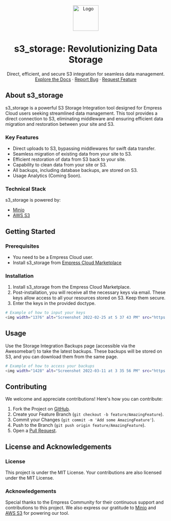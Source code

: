 <div align="center">
<img src="https://grow.empress.eco/uploads/default/original/2X/1/1f1e1044d3864269d2a613577edb9763890422ab.png" alt="Logo" width="80" height="80">
<h1 align="center">s3_storage: Revolutionizing Data Storage</h1>
<p align="center">
Direct, efficient, and secure S3 integration for seamless data management.
<br />
<a href="https://empress.eco/">Explore the Docs</a>
·
<a href="https://github.com/empress-eco/s3_storage/issues">Report Bug</a>
·
<a href="https://github.com/empress-eco/s3_storage/issues">Request Feature</a>
</p>
</div>

## About s3_storage
s3_storage is a powerful S3 Storage Integration tool designed for Empress Cloud users seeking streamlined data management. This tool provides a direct connection to S3, eliminating middleware and ensuring efficient data migration and restoration between your site and S3. 

### Key Features
- Direct uploads to S3, bypassing middlewares for swift data transfer.
- Seamless migration of existing data from your site to S3.
- Efficient restoration of data from S3 back to your site.
- Capability to clean data from your site or S3.
- All backups, including database backups, are stored on S3.
- Usage Analytics (Coming Soon).

### Technical Stack
s3_storage is powered by:
- [Minio](https://min.io/)
- [AWS S3](https://aws.amazon.com/s3/)

## Getting Started

### Prerequisites
- You need to be a Empress Cloud user.
- Install s3_storage from [Empress Cloud Marketplace](https://Empresscloud.com/marketplace/apps/storage_integration)

### Installation
1. Install s3_storage from the Empress Cloud Marketplace.
2. Post-installation, you will receive all the necessary keys via email. These keys allow access to all your resources stored on S3. Keep them secure.
3. Enter the keys in the provided doctype.

```sh
# Example of how to input your keys
<img width="1376" alt="Screenshot 2022-02-25 at 5 37 43 PM" src="https://user-images.githubusercontent.com/50401596/155713102-22415afd-6775-4034-89f5-d32583050e01.png">
```

## Usage
Use the Storage Integration Backups page (accessible via the Awesomebar!) to take the latest backups. These backups will be stored on S3, and you can download them from the same page.

```sh
# Example of how to access your backups
<img width="1428" alt="Screenshot 2022-03-11 at 3 35 56 PM" src="https://user-images.githubusercontent.com/50401596/157846908-d635942c-343d-48a8-99ca-2f6dd1d647e6.png">
```

## Contributing
We welcome and appreciate contributions! Here's how you can contribute:

1. Fork the Project on [GitHub](https://github.com/empress-eco/s3_storage.git).
2. Create your Feature Branch (`git checkout -b feature/AmazingFeature`).
3. Commit your Changes (`git commit -m 'Add some AmazingFeature'`).
4. Push to the Branch (`git push origin feature/AmazingFeature`).
5. Open a [Pull Request](https://github.com/empress-eco/s3_storage/pulls).

## License and Acknowledgements

### License
This project is under the MIT License. Your contributions are also licensed under the MIT License.

### Acknowledgements
Special thanks to the Empress Community for their continuous support and contributions to this project. We also express our gratitude to [Minio](https://min.io/) and [AWS S3](https://aws.amazon.com/s3/) for powering our tool.
